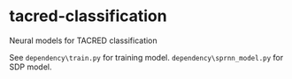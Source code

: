 # tacred-classification
Neural models for TACRED classification

See `dependency\train.py` for training model.
`dependency\sprnn_model.py` for SDP model.
